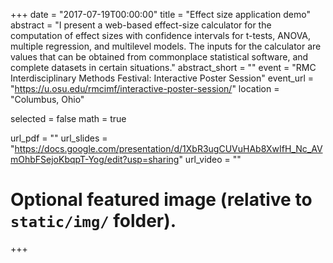 +++
date = "2017-07-19T00:00:00"
title = "Effect size application demo"
abstract = "I present a web-based effect-size calculator for the computation of effect sizes with confidence intervals for t-tests, ANOVA, multiple regression, and multilevel models. The inputs for the calculator are values that can be obtained from commonplace statistical software, and complete datasets in certain situations."
abstract_short = ""
event = "RMC Interdisciplinary Methods Festival: Interactive Poster Session"
event_url = "https://u.osu.edu/rmcimf/interactive-poster-session/"
location = "Columbus, Ohio"

selected = false
math = true

url_pdf = ""
url_slides = "https://docs.google.com/presentation/d/1XbR3ugCUVuHAb8XwIfH_Nc_AVmOhbFSejoKbqpT-Yog/edit?usp=sharing"
url_video = ""

# Optional featured image (relative to `static/img/` folder).

+++
